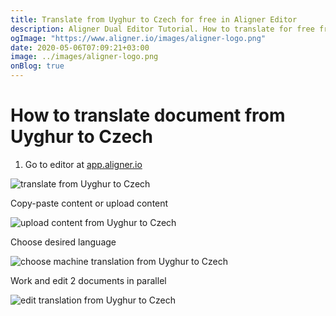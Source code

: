 ```yaml
---
title: Translate from Uyghur to Czech for free in Aligner Editor
description: Aligner Dual Editor Tutorial. How to translate for free from Uyghur to Czech. Aligner is multilingual document management platform. 
ogImage: "https://www.aligner.io/images/aligner-logo.png"
date: 2020-05-06T07:09:21+03:00
image: ../images/aligner-logo.png
onBlog: true
---
```


# How to translate document from Uyghur to Czech

1. Go to editor at [app.aligner.io](https://app.aligner.io "Aligner App web page")

![translate from Uyghur to Czech](../aligner-blank-editor.png "translate from Uyghur to Czech")

Copy-paste content or upload content

![upload content from Uyghur to Czech](../aligner-uploaded-document.png "upload content from Uyghur to Czech")

Choose desired language

![choose machine translation from Uyghur to Czech](../aligner-language-dropdown.png "choose machine translation from Uyghur to Czech")

Work and edit 2 documents in parallel

![edit translation from Uyghur to Czech](../aligner-double-sitded-editor.png "edit translation from Uyghur to Czech")

